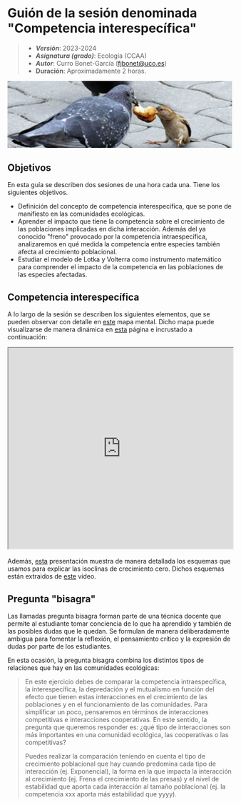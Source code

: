 # Guión de la sesión denominada "Competencia interespecífica"


> + **_Versión_**: 2023-2024
> + **_Asignatura (grado)_**: Ecología (CCAA)
> + **_Autor_**: Curro Bonet-García (fjbonet@uco.es)
> + **Duración**: Aproximadamente 2 horas.

![portada](https://github.com/aprendiendo-cosas/Te_comp_inter_ecologia_ccaa/raw/2022__2023/imagenes/competencia_inter.png)

## Objetivos 

En esta guía se describen dos sesiones de una hora cada una. Tiene los siguientes objetivos. 

 + Definición del concepto de competencia interespecífica, que se pone de manifiesto en las comunidades ecológicas.
 + Aprender el impacto que tiene la competencia sobre el crecimiento de las poblaciones implicadas en dicha interacción. Además del ya conocido "freno" provocado por la competencia intraespecífica, analizaremos en qué medida la competencia entre especies también afecta al crecimiento poblacional. 
 + Estudiar el modelo de Lotka y Volterra como instrumento matemático para comprender el impacto de la competencia en las poblaciones de las especies afectadas.

   



## Competencia interespecífica 

A lo largo de la sesión se describen los siguientes elementos, que se pueden observar con detalle en [este](https://github.com/aprendiendo-cosas/Te_comp_inter_ecologia_ccaa/raw/2022__2023/presentacion/competencia_interespecifica.xmind) mapa mental. Dicho mapa puede visualizarse de manera dinámica en [esta](https://rawcdn.githack.com/aprendiendo-cosas/Te_comp_inter_ecologia_ccaa/2022__2023/presentacion/comp_inter.html) página e incrustado a continuación:



<iframe
  src="https://rawcdn.githack.com/aprendiendo-cosas/Te_comp_inter_ecologia_ccaa/2022__2023/presentacion/comp_inter.html"
  style="width:100%; height:450px;"
></iframe>

Además, [esta](https://github.com/aprendiendo-cosas/Te_comp_inter_ecologia_ccaa/raw/2022__2023/presentacion/isoclinas.pptx) presentación muestra de manera detallada los esquemas que usamos para explicar las isoclinas de crecimiento cero. Dichos esquemas están extraidos de [este](https://www.youtube.com/watch?v=obasfCufOr0) vídeo. 





## Pregunta "bisagra"

Las llamadas pregunta bisagra forman parte de una técnica docente que permite al estudiante tomar conciencia de lo que ha aprendido y también de las posibles dudas que le quedan. Se formulan de manera deliberadamente ambigua para fomentar la reflexión, el pensamiento crítico y la expresión de dudas por parte de los estudiantes.

En esta ocasión, la pregunta bisagra combina los distintos tipos de relaciones que hay en las comunidades ecológicas:

>En este ejercicio debes de comparar la competencia intraespecífica, la interespecífica, la depredación y el mutualismo en función del efecto que tienen estas interacciones en el crecimiento de las poblaciones y en el funcionamiento de las comunidades. Para simplificar un poco, pensaremos en términos de interacciones competitivas e interacciones cooperativas. En este sentido, la pregunta que queremos responder es: ¿qué tipo de interacciones son más importantes en una comunidad ecológica, las cooperativas o las competitivas? 
>
>
>
>
>
> Puedes realizar la comparación teniendo en cuenta el tipo de crecimiento poblacional que hay cuando predomina cada tipo de interacción (ej. Exponencial), la forma en la que impacta la interacción al crecimiento (ej. Frena el crecimiento de las presas) y el nivel de estabilidad que aporta cada interacción al tamaño poblacional (ej. la competencia xxx aporta más estabilidad que yyyy).



